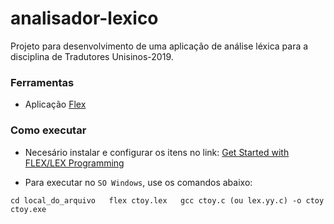 ﻿# analisador-lexico

Projeto para desenvolvimento de uma aplicação de análise léxica para a disciplina de Tradutores Unisinos-2019.


### Ferramentas

- Aplicação [Flex](https://github.com/westes/flex)


### Como executar

- Necesário instalar e configurar os itens no link: [Get Started with FLEX/LEX Programming](https://codedost.com/flex/)

- Para executar no `SO Windows`, use os comandos abaixo:

``
cd local_do_arquivo  
flex ctoy.lex  
gcc ctoy.c (ou lex.yy.c) -o ctoy  
ctoy.exe             
``

